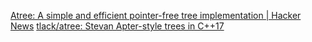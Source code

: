 
[Atree: A simple and efficient pointer-free tree implementation | Hacker News](https://news.ycombinator.com/item?id=38666287)
[tlack/atree: Stevan Apter-style trees in C++17](https://github.com/tlack/atree)
